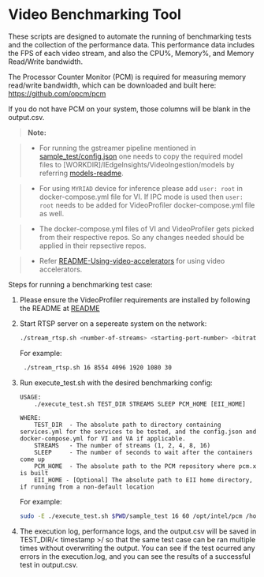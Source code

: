 # Video Benchmarking Tool

These scripts are designed to automate the running of benchmarking tests and the collection of the performance data. This performance data includes the FPS of each video stream, and also the CPU%, Memory%, and Memory Read/Write bandwidth.

The Processor Counter Monitor (PCM) is required for measuring memory read/write bandwidth, which can be downloaded and built here: <https://github.com/opcm/pcm>

If you do not have PCM on your system, those columns will be blank in the output.csv.

> **Note:**

> * For running the gstreamer pipeline mentioned in [sample_test/config.json](sample_test/config.json) one needs to copy the required model files to [WORKDIR]/IEdgeInsights/VideoIngestion/models by referring [models-readme](https://github.com/open-edge-insights/video-ingestion/blob/master/models/README.md).

> * For using `MYRIAD` device for inference please add `user: root` in docker-compose.yml file for VI. If IPC mode is used then `user: root` needs to be added for VideoProfiler docker-compose.yml file as well.

> * The docker-compose.yml files of VI and VideoProfiler gets picked from their respective repos. So any changes needed should be applied in their repsective repos.

> * Refer [README-Using-video-accelerators](https://github.com/open-edge-insights/eii-core#using-video-accelerators-in-ingestionanalytics-containers) for using video accelerators.

Steps for running a benchmarking test case:

1. Please ensure the VideoProfiler requirements are installed by following the README at [README](../../VideoProfiler/README.md)

2. Start RTSP server on a sepereate system on the network:

    ```sh
    ./stream_rtsp.sh <number-of-streams> <starting-port-number> <bitrate> <width> <height> <framerate>
    ```

   For example:

   ```sh
    ./stream_rtsp.sh 16 8554 4096 1920 1080 30
   ```

3. Run execute_test.sh with the desired benchmarking config:

    ```
    USAGE:
        ./execute_test.sh TEST_DIR STREAMS SLEEP PCM_HOME [EII_HOME]

    WHERE:
        TEST_DIR  - The absolute path to directory containing services.yml for the services to be tested, and the config.json and docker-compose.yml for VI and VA if applicable.
        STREAMS   - The number of streams (1, 2, 4, 8, 16)
        SLEEP     - The number of seconds to wait after the containers come up
        PCM_HOME  - The absolute path to the PCM repository where pcm.x is built
        EII_HOME - [Optional] The absolute path to EII home directory, if running from a non-default location
    ```

   For example:

    ```sh
    sudo -E ./execute_test.sh $PWD/sample_test 16 60 /opt/intel/pcm /home/intel/IEdgeInsights
    ```

4. The execution log, performance logs, and the output.csv will be saved in TEST_DIR/< timestamp >/ so that the same test case can be ran multiple times without overwriting the output. You can see if the test ocurred any errors in the execution.log, and you can see the results of a successful test in output.csv.
